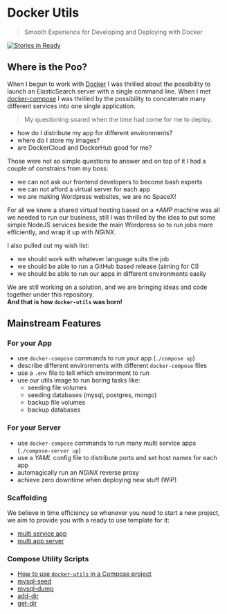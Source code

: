 
# Docker Utils
> Smooth Experience for Developing and Deploying with Docker

[![Stories in Ready](https://badge.waffle.io/marcopeg/docker-utils.png?label=ready&title=Ready)](https://waffle.io/marcopeg/docker-utils)

## Where is the Poo?

When I begun to work with [Docker](https://www.docker.com/) I was thrilled about the possibility to launch an ElasticSearch server with a single command line. When I met [docker-compose](https://docs.docker.com/compose/) I was thrilled by the possibility to concatenate many different services into one single application.

> My questioning soared when the time had come for me to deploy.

- how do I distribute my app for different environments?
- where do I store my images?
- are DockerCloud and DockerHub good for me?

Those were not so simple questions to answer and on top of it I had a couple of constrains from my boss:

- we can not ask our frontend developers to become bash experts
- we can not afford a virtual server for each app
- we are making Wordpress websites, we are no SpaceX!

For all we knew a shared virtual hosting based on a _*AMP_ machine was all we needed to run our business, still I was thrilled by the idea to put some simple NodeJS services beside the main Wordpress so to run jobs more efficiently, and wrap it up with _NGiNX_. 

I also pulled out my wish list:

- we should work with whatever language suits the job
- we should be able to run a GitHub based release (aiming for CI)
- we should be able to run our apps in different environments easily

We are still working on a solution, and we are bringing ideas and code together under this repository.  
**And that is how `docker-utils` was born!**

## Mainstream Features

### For your App

- use `docker-compose` commands to run your app (`./compose up`)
- describe different environments with different `docker-compose` files
- use a `.env` file to tell which environment to run
- use our utils image to run boring tasks like:
  - seeding file volumes
  - seeding databases (mysql, postgres, mongo)
  - backup file volumes
  - backup databases

### For your Server

- use `docker-compose` commands to run many multi service apps (`./compose-server up`)
- use a _YAML_ config file to distribute ports and set host names for each app
- automagically run an _NGiNX_ reverse proxy
- achieve zero downtime when deploying new stuff (WiP)

### Scaffolding

We believe in time efficiency so whenever you need to start a new project, we aim to provide you with a ready to use template for it:

- [multi service app](./docs/scaffolds/multi-service-app.md)
- [multi app server](./docs/scaffolds/multi-app-server.md)

### Compose Utility Scripts

- [How to use `docker-utils` in a Compose project](./docs/how-to-use-docker-utils-in-a-Compose-project.md)
- [mysql-seed](./docs/scripts/mysql-seed.md)
- [mysql-dump](./docs/scripts/mysql-dump.md)
- [add-dir](./docs/scripts/add-dir.md)
- [get-dir](./docs/scripts/get-dir.md)